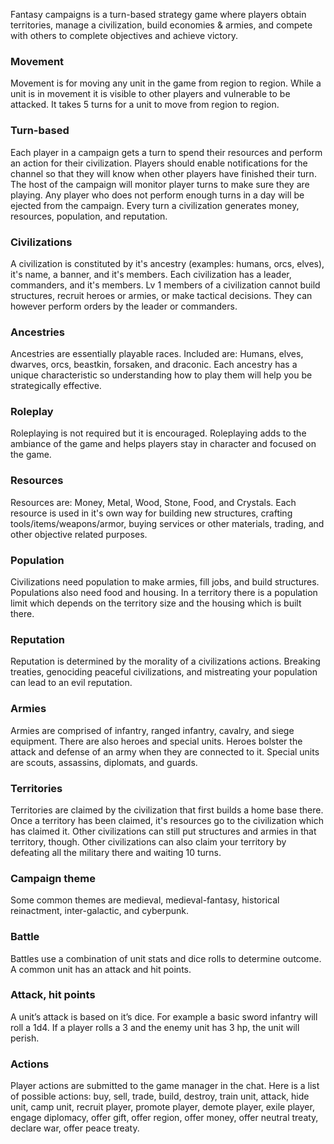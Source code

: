 Fantasy campaigns is a turn-based strategy game where players obtain territories, manage a civilization, build economies & armies, and compete with others to complete objectives and achieve victory.

### Movement
Movement is for moving any unit in the game from region to region. While a unit is in movement it is visible to other players and vulnerable to be attacked. It takes 5 turns for a unit to move from region to region.

### Turn-based
Each player in a campaign gets a turn to spend their resources and perform an action for their civilization. Players should enable notifications for the channel so that they will know when other players have finished their turn. The host of the campaign will monitor player turns to make sure they are playing. Any player who does not perform enough turns in a day will be ejected from the campaign. Every turn a civilization generates money, resources, population, and reputation.

### Civilizations
A civilization is constituted by it's ancestry (examples: humans, orcs, elves), it's name, a banner, and it's members. Each civilization has a leader, commanders, and it's members. Lv 1 members of a civilization cannot build structures, recruit heroes or armies, or make tactical decisions. They can however perform orders by the leader or commanders.

### Ancestries
Ancestries are essentially playable races. Included are: Humans, elves, dwarves, orcs, beastkin, forsaken, and draconic. Each ancestry has a unique characteristic so understanding how to play them will help you be strategically effective.

### Roleplay
Roleplaying is not required but it is encouraged. Roleplaying adds to the ambiance of the game and helps players stay in character and focused on the game.

### Resources
Resources are: Money, Metal, Wood, Stone, Food, and Crystals. Each resource is used in it's own way for building new structures, crafting tools/items/weapons/armor, buying services or other materials, trading, and other objective related purposes.

### Population 
Civilizations need population to make armies, fill jobs, and build structures. Populations also need food and housing. In a territory there is a population limit which depends on the territory size and the housing which is built there.

### Reputation
Reputation is determined by the morality of a civilizations actions. Breaking treaties, genociding peaceful civilizations, and mistreating your population can lead to an evil reputation.

### Armies
Armies are comprised of infantry, ranged infantry, cavalry, and siege equipment. There are also heroes and special units. Heroes bolster the attack and defense of an army when they are connected to it. Special units are scouts, assassins, diplomats, and guards.

### Territories
Territories are claimed by the civilization that first builds a home base there. Once a territory has been claimed, it's resources go to the civilization which has claimed it. Other civilizations can still put structures and armies in that territory, though. Other civilizations can also claim your territory by defeating all the military there and waiting 10 turns.

### Campaign theme
Some common themes are medieval, medieval-fantasy, historical reinactment, inter-galactic, and cyberpunk.

### Battle
Battles use a combination of unit stats and dice rolls to determine outcome. A common unit has an attack and hit points.

### Attack, hit points
A unit’s attack is based on it’s dice. For example a basic sword infantry will roll a 1d4. If a player rolls a 3 and the enemy unit has 3 hp, the unit will perish.

### Actions
Player actions are submitted to the game manager in the chat. Here is a list of possible actions: buy, sell, trade, build, destroy, train unit, attack, hide unit, camp unit, recruit player, promote player, demote player, exile player, engage diplomacy, offer gift, offer region, offer money, offer neutral treaty, declare war, offer peace treaty.
